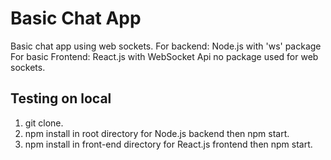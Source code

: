 # Basic Chat App 

Basic chat app using web sockets. 
For backend: Node.js with 'ws' package
For basic Frontend: React.js with WebSocket Api no package used for web sockets.

## Testing on local

1. git clone.
2. npm install in root directory for Node.js backend then npm start.
3. npm install in front-end directory for React.js frontend then npm start.